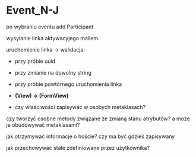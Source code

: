 # Event_N-J

po wybraniu eventu
add Participant

wysyłanie linka aktywacyjego mailem.

uruchomienie linka -> walidacja:
- przy próbie uuid
- przy zmianie na dowolny string
- przy próbie powtórnego uruchomienia linka

- **(View) -> (FormView)**
- czy właściwości zapisywać w osobych metaklasach?

czy tworzyć osobne metody związane ze zmianą stanu atrybutów? a może je obudowywać metaklasami?

jak otrzymywać informacje o hoście?
czy ma być gdzieś zapisywany

jak przechowywać stałe zdefiniowane przez użytkownika?
